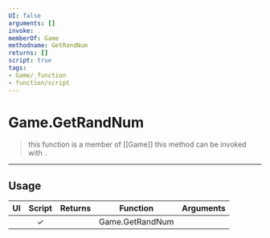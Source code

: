 ```yaml
---
UI: false
arguments: []
invoke: .
memberOf: Game
methodname: GetRandNum
returns: []
script: true
tags:
- Game/_function
- function/script
---
```

# Game.GetRandNum
> this function is a member of [[Game]]
> this method can be invoked with `.`
-----
## Usage
|  UI | Script | Returns | Function | Arguments |
|:---:|:------:|-------:|:--------:|:---------|
| |✓||Game.GetRandNum||
